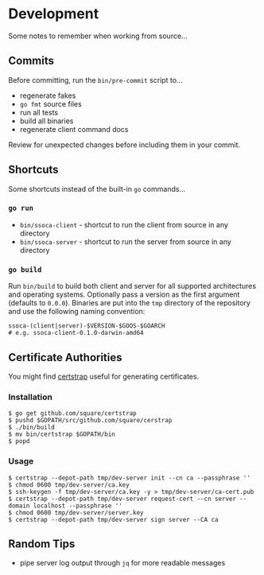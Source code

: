 # Development

Some notes to remember when working from source...


## Commits

Before committing, run the `bin/pre-commit` script to...

 * regenerate fakes
 * `go fmt` source files
 * run all tests
 * build all binaries
 * regenerate client command docs

Review for unexpected changes before including them in your commit.


## Shortcuts

Some shortcuts instead of the built-in `go` commands...


### `go run`

 * `bin/ssoca-client` - shortcut to run the client from source in any directory
 * `bin/ssoca-server` - shortcut to run the server from source in any directory


### `go build`

Run `bin/build` to build both client and server for all supported architectures and operating systems. Optionally pass a version as the first argument (defaults to `0.0.0`). Binaries are put into the `tmp` directory of the repository and use the following naming convention:

    ssoca-(client|server)-$VERSION-$GOOS-$GOARCH
    # e.g. ssoca-client-0.1.0-darwin-amd64


## Certificate Authorities

You might find [certstrap](https://github.com/square/certstrap) useful for generating certificates.


### Installation

    $ go get github.com/square/certstrap
    $ pushd $GOPATH/src/github.com/square/cerstrap
    $ ./bin/build
    $ mv bin/certstrap $GOPATH/bin
    $ popd


### Usage

    $ certstrap --depot-path tmp/dev-server init --cn ca --passphrase ''
    $ chmod 0600 tmp/dev-server/ca.key
    $ ssh-keygen -f tmp/dev-server/ca.key -y > tmp/dev-server/ca-cert.pub
    $ certstrap --depot-path tmp/dev-server request-cert --cn server --domain localhost --passphrase ''
    $ chmod 0600 tmp/dev-server/server.key
    $ certstrap --depot-path tmp/dev-server sign server --CA ca


## Random Tips

 * pipe server log output through `jq` for more readable messages
